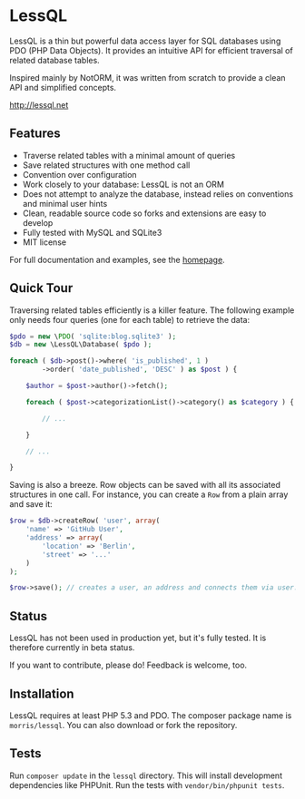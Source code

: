 # LessQL

LessQL is a thin but powerful data access layer for SQL databases using PDO (PHP Data Objects).
It provides an intuitive API for efficient traversal of related database tables.

Inspired mainly by NotORM, it was written from scratch to provide a clean API and simplified concepts.

http://lessql.net


## Features

- Traverse related tables with a minimal amount of queries
- Save related structures with one method call
- Convention over configuration
- Work closely to your database: LessQL is not an ORM
- Does not attempt to analyze the database, instead relies on conventions and minimal user hints
- Clean, readable source code so forks and extensions are easy to develop
- Fully tested with MySQL and SQLite3
- MIT license

For full documentation and examples, see the [homepage](http://lessql.net).


## Quick Tour

Traversing related tables efficiently is a killer feature.
The following example only needs four queries (one for each table) to retrieve the data:

```php
$pdo = new \PDO( 'sqlite:blog.sqlite3' );
$db = new \LessQL\Database( $pdo );

foreach ( $db->post()->where( 'is_published', 1 )
		->order( 'date_published', 'DESC' ) as $post ) {

	$author = $post->author()->fetch();

	foreach ( $post->categorizationList()->category() as $category ) {

		// ...

	}

	// ...

}
```

Saving is also a breeze. Row objects can be saved with all its associated structures in one call.
For instance, you can create a `Row` from a plain array and save it:

```php
$row = $db->createRow( 'user', array(
	'name' => 'GitHub User',
	'address' => array(
		'location' => 'Berlin',
		'street' => '...'
	)
);

$row->save(); // creates a user, an address and connects them via user.address_id
```


## Status

LessQL has not been used in production yet, but it's fully tested.
It is therefore currently in beta status.

If you want to contribute, please do! Feedback is welcome, too.


## Installation

LessQL requires at least PHP 5.3 and PDO.
The composer package name is `morris/lessql`.
You can also download or fork the repository.


## Tests

Run `composer update` in the `lessql` directory.
This will install development dependencies like PHPUnit.
Run the tests with `vendor/bin/phpunit tests`.
